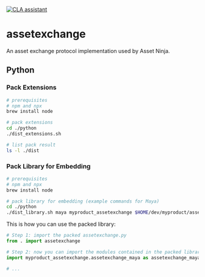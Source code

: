 [![CLA assistant](https://cla-assistant.io/readme/badge/assetninja/assetexchange)](https://cla-assistant.io/assetninja/assetexchange)

# assetexchange

An asset exchange protocol implementation used by Asset Ninja.

## Python

### Pack Extensions

```sh
# prerequisites
# npm and npx
brew install node

# pack extensions
cd ./python
./dist_extensions.sh

# list pack result
ls -l ./dist
```

### Pack Library for Embedding

```sh
# prerequisites
# npm and npx
brew install node

# pack library for embedding (example commands for Maya)
cd ./python
./dist_library.sh maya myproduct_assetexchange $HOME/dev/myproduct/assetexchange.py
```

This is how you can use the packed library:

```py
# Step 1: import the packed assetexchange.py
from . import assetexchange

# Step 2: now you can import the modules contained in the packed library
import myproduct_assetexchange.assetexchange_maya as assetexchange_maya

# ...
```
